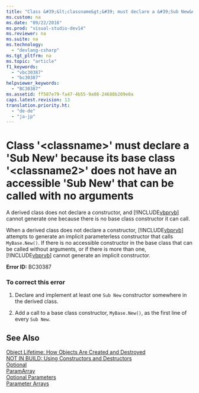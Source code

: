 ```yaml
---
title: "Class &#39;&lt;classname&gt;&#39; must declare a &#39;Sub New&#39; because its base class &#39;&lt;classname2&gt;&#39; does not have an accessible &#39;Sub New&#39; that can be called with no arguments"
ms.custom: na
ms.date: "09/22/2016"
ms.prod: "visual-studio-dev14"
ms.reviewer: na
ms.suite: na
ms.technology: 
  - "devlang-csharp"
ms.tgt_pltfrm: na
ms.topic: "article"
f1_keywords: 
  - "vbc30387"
  - "bc30387"
helpviewer_keywords: 
  - "BC30387"
ms.assetid: ff587e79-fa47-4b55-9a08-24688b209e0a
caps.latest.revision: 13
translation.priority.ht: 
  - "de-de"
  - "ja-jp"
---
```

# Class &#39;&lt;classname&gt;&#39; must declare a &#39;Sub New&#39; because its base class &#39;&lt;classname2&gt;&#39; does not have an accessible &#39;Sub New&#39; that can be called with no arguments
A derived class does not declare a constructor, and [!INCLUDE[vbprvb](../vs140/includes/vbprvb_md.md)] cannot generate one because there is no base class constructor it can call.  
  
 When a derived class does not declare a constructor, [!INCLUDE[vbprvb](../vs140/includes/vbprvb_md.md)] attempts to generate an implicit parameterless constructor that calls `MyBase.New()`. If there is no accessible constructor in the base class that can be called without arguments, or if there is more than one, [!INCLUDE[vbprvb](../vs140/includes/vbprvb_md.md)] cannot generate an implicit constructor.  
  
 **Error ID:** BC30387  
  
### To correct this error  
  
1.  Declare and implement at least one `Sub New` constructor somewhere in the derived class.  
  
2.  Add a call to a base class constructor, `MyBase.New()`, as the first line of every `Sub New`.  
  
## See Also  
 [Object Lifetime: How Objects Are Created and Destroyed](../vs140/object-lifetime--how-objects-are-created-and-destroyed--visual-basic-.md)   
 [NOT IN BUILD: Using Constructors and Destructors](assetId:///548eebe1-86c4-4377-b2f5-447cb8be3d90)   
 [Optional](../vs140/optional--visual-basic-.md)   
 [ParamArray](../vs140/paramarray--visual-basic-.md)   
 [Optional Parameters](../vs140/optional-parameters--visual-basic-.md)   
 [Parameter Arrays](../vs140/parameter-arrays--visual-basic-.md)